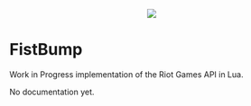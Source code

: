 <p align="center">
  <img src="https://i.imgur.com/fhsETUZ.png"/>
</p>

# FistBump


Work in Progress implementation of the Riot Games API in Lua.

No documentation yet.
